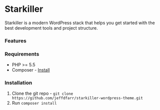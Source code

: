 # Starkiller

Starkiller is a modern WordPress stack that helps you get started with the best development tools and project structure.


### Features

### Requirements

* PHP >= 5.5
* Composer - [Install](https://getcomposer.org/doc/00-intro.md#installation-linux-unix-osx)

### Installation

1. Clone the git repo - `git clone https://github.com/jeffdfarr/starkiller-wordpress-theme.git`
2. Run `composer install`

